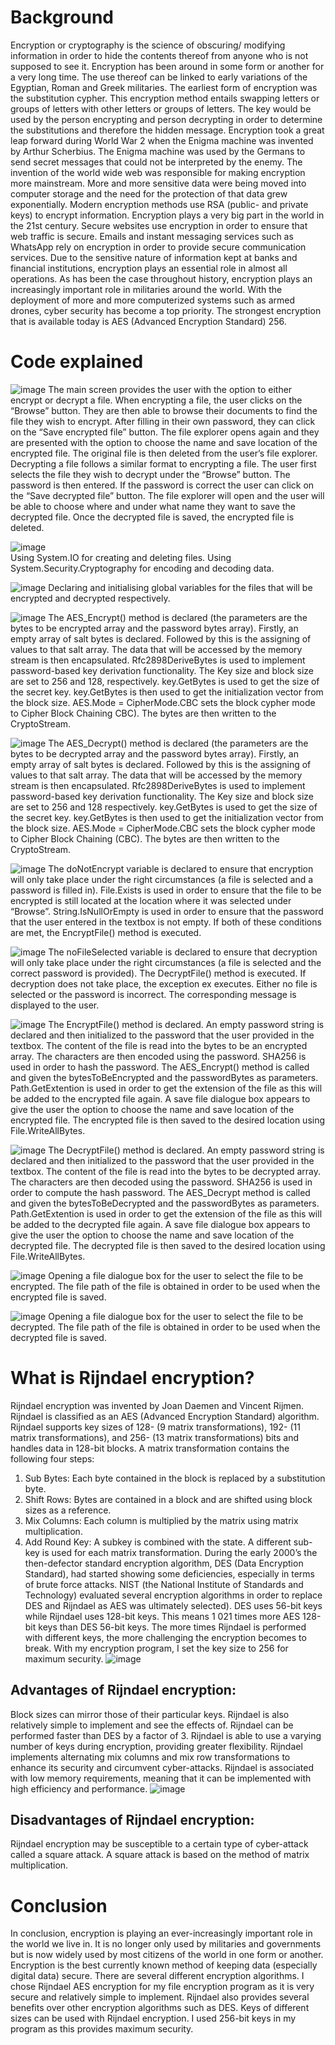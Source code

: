 # Background
Encryption or cryptography is the science of obscuring/ modifying information in order to hide the contents thereof from anyone who is not supposed to see it. Encryption has been around in some form or another for a very long time. The use thereof can be linked to early variations of the Egyptian, Roman and Greek militaries. The earliest form of encryption was the substitution cypher. This encryption method entails swapping letters or groups of letters with other letters or groups of letters. The key would be used by the person encrypting and person decrypting in order to determine the substitutions and therefore the hidden message. Encryption took a great leap forward during World War 2 when the Enigma machine was invented by Arthur Scherbius. The Enigma machine was used by the Germans to send secret messages that could not be interpreted by the enemy. The invention of the world wide web was responsible for making encryption more mainstream. More and more sensitive data were being moved into computer storage and the need for the protection of that data grew exponentially. Modern encryption methods use RSA (public- and private keys) to encrypt information. Encryption plays a very big part in the world in the 21st century. Secure websites use encryption in order to ensure that web traffic is secure. Emails and instant messaging services such as WhatsApp rely on encryption in order to provide secure communication services. Due to the sensitive nature of information kept at banks and financial institutions, encryption plays an essential role in almost all operations. As has been the case throughout history, encryption plays an increasingly important role in militaries around the world. With the deployment of more and more computerized systems such as armed drones, cyber security has become a top priority. The strongest encryption that is available today is AES (Advanced Encryption Standard) 256. 

# Code explained
![image](https://github.com/IvanPotgieter01/File-Encryption/assets/109952133/d94543d1-fcbe-479a-a4d7-f241566a27d5)
The main screen provides the user with the option to either encrypt or decrypt a file. When encrypting a file, the user clicks on the “Browse” button. They are then able to browse their documents to find the file they wish to encrypt. After filling in their own password, they can click on the “Save encrypted file” button. The file explorer opens again and they are presented with the option to choose the name and save location of the encrypted file. The original file is then deleted from the user’s file explorer.
Decrypting a file follows a similar format to encrypting a file. The user first selects the file they wish to decrypt under the “Browse” button. The password is then entered. If the password is correct the user can click on the “Save decrypted file” button. The file explorer will open and the user will be able to choose where and under what name they want to save the decrypted file. Once the decrypted file is saved, the encrypted file is deleted.


![image](https://github.com/IvanPotgieter01/File-Encryption/assets/109952133/38542cd0-343b-425e-b3a3-e518cfa99886)
<br>Using System.IO for creating and deleting files. 
Using System.Security.Cryptography for encoding and decoding data.


![image](https://github.com/IvanPotgieter01/File-Encryption/assets/109952133/ea6b8106-8b80-4a2c-9194-402b70bfb328)
Declaring and initialising global variables for the files that will be encrypted and decrypted respectively.


![image](https://github.com/IvanPotgieter01/File-Encryption/assets/109952133/8f93b623-b2b9-4672-9c98-a956adfa2aa1)
The AES_Encrypt() method is declared (the parameters are the bytes to be encrypted array and the password bytes array). Firstly, an empty array of salt bytes is declared. Followed by this is the assigning of values to that salt array. The data that will be accessed by the memory stream is then encapsulated. Rfc2898DeriveBytes is used to implement password-based key derivation functionality. The Key size and block size are set to 256 and 128, respectively. key.GetBytes is used to get the size of the secret key. key.GetBytes is then used to get the initialization vector from the block size. AES.Mode = CipherMode.CBC sets the block cypher mode to Cipher Block Chaining CBC). The bytes are then written to the CryptoStream. 


![image](https://github.com/IvanPotgieter01/File-Encryption/assets/109952133/30fc04dc-8922-42fd-bb7a-8687b66cd370)
The AES_Decrypt() method is declared (the parameters are the bytes to be decrypted array and the password bytes array). Firstly, an empty array of salt bytes is declared. Followed by this is the assigning of values to that salt array. The data that will be accessed by the memory stream is then encapsulated. Rfc2898DeriveBytes is used to implement password-based key derivation functionality. The Key size and block size are set to 256 and 128 respectively. key.GetBytes is used to get the size of the secret key. key.GetBytes is then used to get the initialization vector from the block size. AES.Mode = CipherMode.CBC sets the block cypher mode to Cipher Block Chaining (CBC). The bytes are then written to the CryptoStream.


![image](https://github.com/IvanPotgieter01/File-Encryption/assets/109952133/dc3aabd1-eb16-4d08-bba0-52b2a5b1ede4)
The doNotEncrypt variable is declared to ensure that encryption will only take place under the right circumstances (a file is selected and a password is filled in). File.Exists is used in order to ensure that the file to be encrypted is still located at the location where it was selected under “Browse”. String.IsNullOrEmpty is used in order to ensure that the password that the user entered in the textbox is not empty. If both of these conditions are met, the EncryptFile() method is executed.


![image](https://github.com/IvanPotgieter01/File-Encryption/assets/109952133/92c59f28-7621-4bf5-a726-a33025dda43a)
The noFileSelected variable is declared to ensure that decryption will only take place under the right circumstances (a file is selected and the correct password is provided). The DecryptFile() method is executed. If decryption does not take place, the exception ex executes. Either no file is selected or the password is incorrect. The corresponding message is displayed to the user.


![image](https://github.com/IvanPotgieter01/File-Encryption/assets/109952133/7641ff6f-4826-4686-ab24-d40fc3ffd5b5)
The EncryptFile() method is declared. An empty password string is declared and then initialized to the password that the user provided in the textbox. The content of the file is read into the bytes to be an encrypted array. The characters are then encoded using the password. SHA256 is used in order to hash the password. The AES_Encrypt() method is called and given the bytesToBeEncrypted and the passwordBytes as parameters. Path.GetExtention is used in order to get the extension of the file as this will be added to the encrypted file again. A save file dialogue box appears to give the user the option to choose the name and save location of the encrypted file. The encrypted file is then saved to the desired location using File.WriteAllBytes. 


![image](https://github.com/IvanPotgieter01/File-Encryption/assets/109952133/8760e8f8-18b8-4698-a37a-b09cf4fbe473)
The DecryptFile() method is declared. An empty password string is declared and then initialized to the password that the user provided in the textbox. The content of the file is read into the bytes to be decrypted array. The characters are then decoded using the password. SHA256 is used in order to compute the hash password. The AES_Decrypt method is called and given the bytesToBeDecrypted and the passwordBytes as parameters. Path.GetExtention is used in order to get the extension of the file as this will be added to the decrypted file again. A save file dialogue box appears to give the user the option to choose the name and save location of the decrypted file. The decrypted file is then saved to the desired location using File.WriteAllBytes. 


![image](https://github.com/IvanPotgieter01/File-Encryption/assets/109952133/f25181d0-55b6-42f0-a1d2-4926ca7b4eec)
Opening a file dialogue box for the user to select the file to be encrypted. The file path of the file is obtained in order to be used when the encrypted file is saved.


![image](https://github.com/IvanPotgieter01/File-Encryption/assets/109952133/6d587106-01ea-4bb3-b7d3-3d78cc639689)
Opening a file dialogue box for the user to select the file to be decrypted. The file path of the file is obtained in order to be used when the decrypted file is saved.

 
 # What is Rijndael encryption?
Rijndael encryption was invented by Joan Daemen and Vincent Rijmen. Rijndael is classified as an AES (Advanced Encryption Standard) algorithm. Rijndael supports key sizes of 128- (9 matrix transformations), 192- (11 matrix transformations), and 256- (13 matrix transformations) bits and handles data in 128-bit blocks. A matrix transformation contains the following four steps:
1.	Sub Bytes: Each byte contained in the block is replaced by a substitution byte.
2.	Shift Rows: Bytes are contained in a block and are shifted using block sizes as a reference.
3.	Mix Columns: Each column is multiplied by the matrix using matrix multiplication.
4.	Add Round Key: A subkey is combined with the state. A different sub-key is used for each matrix transformation.
During the early 2000’s the then-defector standard encryption algorithm, DES (Data Encryption Standard), had started showing some deficiencies, especially in terms of brute force attacks. NIST (the National Institute of Standards and Technology) evaluated several encryption algorithms in order to replace DES and Rijndael as AES was ultimately selected). 
DES uses 56-bit keys while Rijndael uses 128-bit keys. This means 1 021 times more AES 128-bit keys than DES 56-bit keys. The more times Rijndael is performed with different keys, the more challenging the encryption becomes to break. With my encryption program, I set the key size to 256 for maximum security.
![image](https://github.com/IvanPotgieter01/File-Encryption/assets/109952133/23cfc060-8cc2-4f87-89e3-763c999b8e68)

## Advantages of Rijndael encryption:
Block sizes can mirror those of their particular keys. Rijndael is also relatively simple to implement and see the effects of. Rijndael can be performed faster than DES by a factor of 3. Rijndael is able to use a varying number of keys during encryption, providing greater flexibility. Rijndael implements alternating mix columns and mix row transformations to enhance its security and circumvent cyber-attacks. Rijndael is associated with low memory requirements, meaning that it can be implemented with high efficiency and performance.
![image](https://github.com/IvanPotgieter01/File-Encryption/assets/109952133/95ddeaff-4879-4f4b-bb1f-5c00d2c31736)
## Disadvantages of Rijndael encryption:
Rijndael encryption may be susceptible to a certain type of cyber-attack called a square attack. A square attack is based on the method of matrix multiplication.

# Conclusion
In conclusion, encryption is playing an ever-increasingly important role in the world we live in. It is no longer only used by militaries and governments but is now widely used by most citizens of the world in one form or another. Encryption is the best currently known method of keeping data (especially digital data) secure. There are several different encryption algorithms. I chose Rijndael AES encryption for my file encryption program as it is very secure and relatively simple to implement. Rijndael also provides several benefits over other encryption algorithms such as DES. Keys of different sizes can be used with Rijndael encryption. I used 256-bit keys in my program as this provides maximum security.
